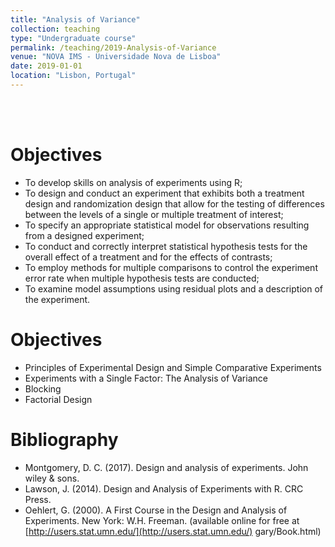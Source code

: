 ```yaml
---
title: "Analysis of Variance"
collection: teaching
type: "Undergraduate course"
permalink: /teaching/2019-Analysis-of-Variance
venue: "NOVA IMS - Universidade Nova de Lisboa"
date: 2019-01-01
location: "Lisbon, Portugal"
---
```

<br/><br/>

Objectives
======
* To develop skills on analysis of experiments using R;
* To design and conduct an experiment that exhibits both a treatment design and randomization design that allow for the testing of differences between the levels of a single or multiple treatment of interest;
* To specify an appropriate statistical model for observations resulting from a designed experiment;
* To conduct and correctly interpret statistical hypothesis tests for the overall effect of a treatment and for the effects of contrasts;
* To employ methods for multiple comparisons to control the experiment error rate when multiple hypothesis tests are conducted;
* To examine model assumptions using residual plots and a description of the experiment.

Objectives
======
* Principles of Experimental Design and Simple Comparative Experiments
* Experiments with a Single Factor: The Analysis of Variance
* Blocking
* Factorial Design


Bibliography
======
* Montgomery, D. C. (2017). Design and analysis of experiments. John wiley & sons.
* Lawson, J. (2014). Design and Analysis of Experiments with R. CRC Press.
* Oehlert, G. (2000). A First Course in the Design and Analysis of Experiments. New York: W.H. Freeman. (available online for free at [http://users.stat.umn.edu/](http://users.stat.umn.edu/) gary/Book.html)

